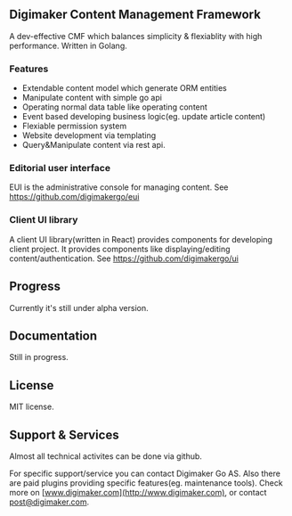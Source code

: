 Digimaker Content Management Framework
----------------
A dev-effective CMF which balances simplicity & flexiablity with high performance. Written in Golang.


### Features
- Extendable content model which generate ORM entities
- Manipulate content with simple go api
- Operating normal data table like operating content
- Event based developing business logic(eg. update article content)
- Flexiable permission system
- Website development via templating
- Query&Manipulate content via rest api.

### Editorial user interface
EUI is the administrative console for managing content. 
See https://github.com/digimakergo/eui

### Client UI library
A client UI library(written in React) provides components for developing client project. It provides components like displaying/editing content/authentication.
See https://github.com/digimakergo/ui

Progress
--------
Currently it's still under alpha version.

Documentation
--------
Still in progress.

License
--------
MIT license. 

Support & Services
--------
Almost all technical activites can be done via github. 

For specific support/service you can contact Digimaker Go AS. Also there are paid plugins providing specific features(eg. maintenance tools).  Check more on [www.digimaker.com](http://www.digimaker.com), or contact post@digimaker.com.
